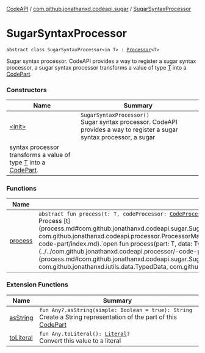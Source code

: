 [CodeAPI](../../index.md) / [com.github.jonathanxd.codeapi.sugar](../index.md) / [SugarSyntaxProcessor](.)

# SugarSyntaxProcessor

`abstract class SugarSyntaxProcessor<in T> : `[`Processor`](../../com.github.jonathanxd.codeapi.processor/-processor/index.md)`<T>`

Sugar syntax processor. CodeAPI provides a way to register a sugar syntax processor, a sugar
syntax processor transforms a value of type [T](#) into a [CodePart](../../com.github.jonathanxd.codeapi/-code-part/index.md).

### Constructors

| Name | Summary |
|---|---|
| [&lt;init&gt;](-init-.md) | `SugarSyntaxProcessor()`<br>Sugar syntax processor. CodeAPI provides a way to register a sugar syntax processor, a sugar
syntax processor transforms a value of type [T](#) into a [CodePart](../../com.github.jonathanxd.codeapi/-code-part/index.md). |

### Functions

| Name | Summary |
|---|---|
| [process](process.md) | `abstract fun process(t: T, codeProcessor: `[`CodeProcessor`](../../com.github.jonathanxd.codeapi.processor/-code-processor/index.md)`<*>): `[`CodePart`](../../com.github.jonathanxd.codeapi/-code-part/index.md)<br>Process [t](process.md#com.github.jonathanxd.codeapi.sugar.SugarSyntaxProcessor$process(com.github.jonathanxd.codeapi.sugar.SugarSyntaxProcessor.T, com.github.jonathanxd.codeapi.processor.ProcessorManager((kotlin.Any)))/t) and transforms in [CodePart](../../com.github.jonathanxd.codeapi/-code-part/index.md).`open fun process(part: T, data: TypedData, codeProcessor: `[`CodeProcessor`](../../com.github.jonathanxd.codeapi.processor/-code-processor/index.md)`<*>): Unit`<br>Process the [part](process.md#com.github.jonathanxd.codeapi.sugar.SugarSyntaxProcessor$process(com.github.jonathanxd.codeapi.sugar.SugarSyntaxProcessor.T, com.github.jonathanxd.iutils.data.TypedData, com.github.jonathanxd.codeapi.processor.ProcessorManager((kotlin.Any)))/part). |

### Extension Functions

| Name | Summary |
|---|---|
| [asString](../../com.github.jonathanxd.codeapi.util/kotlin.-any/as-string.md) | `fun Any?.asString(simple: Boolean = true): String`<br>Create a String representation of the part of this [CodePart](../../com.github.jonathanxd.codeapi/-code-part/index.md) |
| [toLiteral](../../com.github.jonathanxd.codeapi.util.conversion/kotlin.-any/to-literal.md) | `fun Any.toLiteral(): `[`Literal`](../../com.github.jonathanxd.codeapi.literal/-literal/index.md)`?`<br>Convert this value to a literal |
